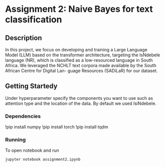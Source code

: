 # Assignment 2: Naive Bayes for text classification

## Description
In this project, we focus on developing and training a Large Language Model (LLM)
based on the transformer architecture, targeting the IsNdebele language (NR),
which is classified as a low-resourced language in South Africa. We leveraged the
NCHLT text corpora made available by the South African Centre for Digital Lan-
guage Resources (SADiLaR) for our dataset.

## Getting Startedy

Under hyperparameter specify the components  you want to use such as attention type and the location of the data. By default we used IsiNdebele.

### Dependencies

!pip install numpy
!pip install torch
!pip install tqdm

### Running

To open notebook and run
```bash
jupyter notebook assignment2.ipynb

```

